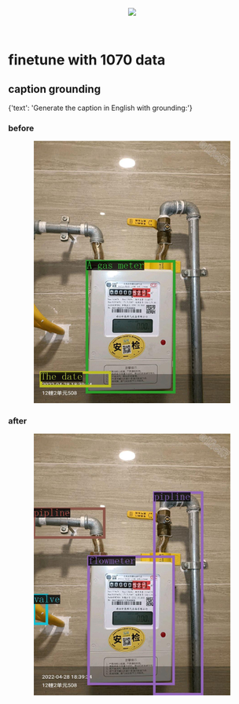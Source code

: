 

<p align="center">
    <img src="assets/logo.jpg" width="400"/>
<p>
<br>


# finetune with 1070 data
## caption grounding

 {'text': 'Generate the caption in English with grounding:'}

### before
 <p align="center">
    <img src="results\315d719a2de1b3dc843c3c907388bd3f-vl-chat.jpg" width="400"/>
<p>

### after
 <p align="center">
    <img src="results\315d719a2de1b3dc843c3c907388bd3f-vl-chat-pretrained3222_1.jpg" width="400"/>
<p>














